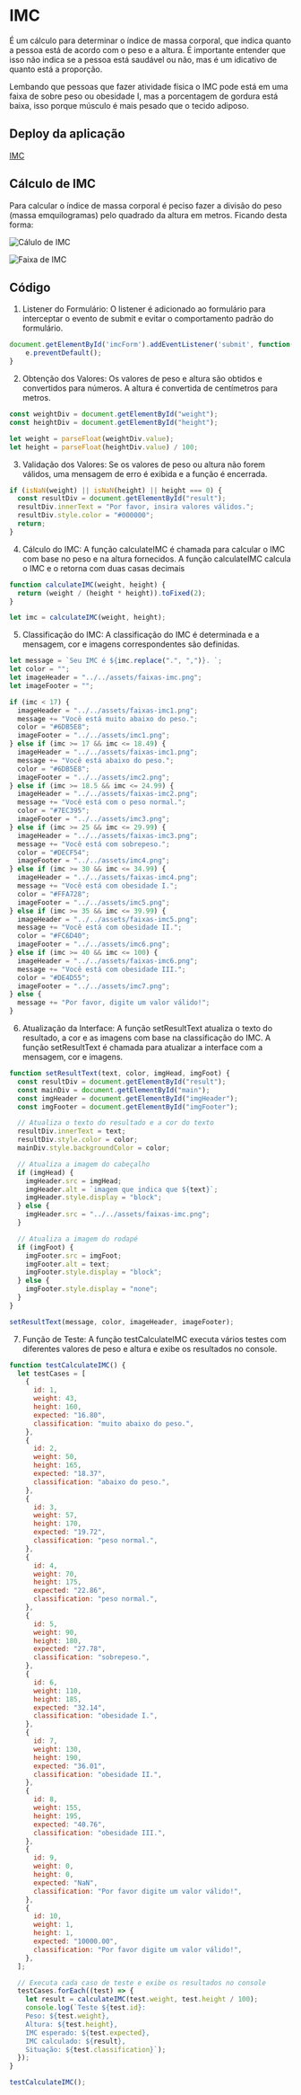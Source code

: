 # IMC

É um cálculo para determinar o índice de massa corporal, que indica quanto a pessoa está de acordo com o peso e a altura. É importante entender que isso não indica se a pessoa está saudável ou não, mas é um idicativo de quanto está a proporção.

Lembando que pessoas que fazer atividade física o IMC pode está em uma faixa de sobre peso ou obesidade I, mas a porcentagem de gordura está baixa, isso porque músculo é mais pesado que o tecido adiposo.

## Deploy da aplicação

[IMC](https://rtacps.github.io/imc/)

## Cálculo de IMC

Para calcular o índice de massa corporal é peciso fazer a divisão do peso (massa emquilogramas) pelo quadrado da altura em metros.
Ficando desta forma:

![Cálulo de IMC](./assets/calculo_imc.jpg)

![Faixa de IMC](./assets/imc.png)

## Código

1. Listener do Formulário: O listener é adicionado ao formulário para interceptar o evento de submit e evitar o comportamento padrão do formulário.

```js
document.getElementById('imcForm').addEventListener('submit', function(e) {
    e.preventDefault();
}
```

2. Obtenção dos Valores: Os valores de peso e altura são obtidos e convertidos para números. A altura é convertida de centímetros para metros.

```js
const weightDiv = document.getElementById("weight");
const heightDiv = document.getElementById("height");

let weight = parseFloat(weightDiv.value);
let height = parseFloat(heightDiv.value) / 100;
```

3. Validação dos Valores: Se os valores de peso ou altura não forem válidos, uma mensagem de erro é exibida e a função é encerrada.

```js
if (isNaN(weight) || isNaN(height) || height === 0) {
  const resultDiv = document.getElementById("result");
  resultDiv.innerText = "Por favor, insira valores válidos.";
  resultDiv.style.color = "#000000";
  return;
}
```

4. Cálculo do IMC: A função calculateIMC é chamada para calcular o IMC com base no peso e na altura fornecidos. A função calculateIMC calcula o IMC e o retorna com duas casas decimais

```js
function calculateIMC(weight, height) {
  return (weight / (height * height)).toFixed(2);
}

let imc = calculateIMC(weight, height);
```

5. Classificação do IMC: A classificação do IMC é determinada e a mensagem, cor e imagens correspondentes são definidas.

```js
let message = `Seu IMC é ${imc.replace(".", ",")}. `;
let color = "";
let imageHeader = "../../assets/faixas-imc.png";
let imageFooter = "";

if (imc < 17) {
  imageHeader = "../../assets/faixas-imc1.png";
  message += "Você está muito abaixo do peso.";
  color = "#6DB5E8";
  imageFooter = "../../assets/imc1.png";
} else if (imc >= 17 && imc <= 18.49) {
  imageHeader = "../../assets/faixas-imc1.png";
  message += "Você está abaixo do peso.";
  color = "#6DB5E8";
  imageFooter = "../../assets/imc2.png";
} else if (imc >= 18.5 && imc <= 24.99) {
  imageHeader = "../../assets/faixas-imc2.png";
  message += "Você está com o peso normal.";
  color = "#7EC395";
  imageFooter = "../../assets/imc3.png";
} else if (imc >= 25 && imc <= 29.99) {
  imageHeader = "../../assets/faixas-imc3.png";
  message += "Você está com sobrepeso.";
  color = "#DECF54";
  imageFooter = "../../assets/imc4.png";
} else if (imc >= 30 && imc <= 34.99) {
  imageHeader = "../../assets/faixas-imc4.png";
  message += "Você está com obesidade I.";
  color = "#FFA728";
  imageFooter = "../../assets/imc5.png";
} else if (imc >= 35 && imc <= 39.99) {
  imageHeader = "../../assets/faixas-imc5.png";
  message += "Você está com obesidade II.";
  color = "#FC6D40";
  imageFooter = "../../assets/imc6.png";
} else if (imc >= 40 && imc <= 100) {
  imageHeader = "../../assets/faixas-imc6.png";
  message += "Você está com obesidade III.";
  color = "#DE4D55";
  imageFooter = "../../assets/imc7.png";
} else {
  message += "Por favor, digite um valor válido!";
}
```

6. Atualização da Interface: A função setResultText atualiza o texto do resultado, a cor e as imagens com base na classificação do IMC. A função setResultText é chamada para atualizar a interface com a mensagem, cor e imagens.

```js
function setResultText(text, color, imgHead, imgFoot) {
  const resultDiv = document.getElementById("result");
  const mainDiv = document.getElementById("main");
  const imgHeader = document.getElementById("imgHeader");
  const imgFooter = document.getElementById("imgFooter");

  // Atualiza o texto do resultado e a cor do texto
  resultDiv.innerText = text;
  resultDiv.style.color = color;
  mainDiv.style.backgroundColor = color;

  // Atualiza a imagem do cabeçalho
  if (imgHead) {
    imgHeader.src = imgHead;
    imgHeader.alt = `imagem que indica que ${text}`;
    imgHeader.style.display = "block";
  } else {
    imgHeader.src = "../../assets/faixas-imc.png";
  }

  // Atualiza a imagem do rodapé
  if (imgFoot) {
    imgFooter.src = imgFoot;
    imgFooter.alt = text;
    imgFooter.style.display = "block";
  } else {
    imgFooter.style.display = "none";
  }
}

setResultText(message, color, imageHeader, imageFooter);
```

7. Função de Teste: A função testCalculateIMC executa vários testes com diferentes valores de peso e altura e exibe os resultados no console.

```js
function testCalculateIMC() {
  let testCases = [
    {
      id: 1,
      weight: 43,
      height: 160,
      expected: "16.80",
      classification: "muito abaixo do peso.",
    },
    {
      id: 2,
      weight: 50,
      height: 165,
      expected: "18.37",
      classification: "abaixo do peso.",
    },
    {
      id: 3,
      weight: 57,
      height: 170,
      expected: "19.72",
      classification: "peso normal.",
    },
    {
      id: 4,
      weight: 70,
      height: 175,
      expected: "22.86",
      classification: "peso normal.",
    },
    {
      id: 5,
      weight: 90,
      height: 180,
      expected: "27.78",
      classification: "sobrepeso.",
    },
    {
      id: 6,
      weight: 110,
      height: 185,
      expected: "32.14",
      classification: "obesidade I.",
    },
    {
      id: 7,
      weight: 130,
      height: 190,
      expected: "36.01",
      classification: "obesidade II.",
    },
    {
      id: 8,
      weight: 155,
      height: 195,
      expected: "40.76",
      classification: "obesidade III.",
    },
    {
      id: 9,
      weight: 0,
      height: 0,
      expected: "NaN",
      classification: "Por favor digite um valor válido!",
    },
    {
      id: 10,
      weight: 1,
      height: 1,
      expected: "10000.00",
      classification: "Por favor digite um valor válido!",
    },
  ];

  // Executa cada caso de teste e exibe os resultados no console
  testCases.forEach((test) => {
    let result = calculateIMC(test.weight, test.height / 100);
    console.log(`Teste ${test.id}:
    Peso: ${test.weight}, 
    Altura: ${test.height}, 
    IMC esperado: ${test.expected}, 
    IMC calculado: ${result},
    Situação: ${test.classification}`);
  });
}

testCalculateIMC();
```
